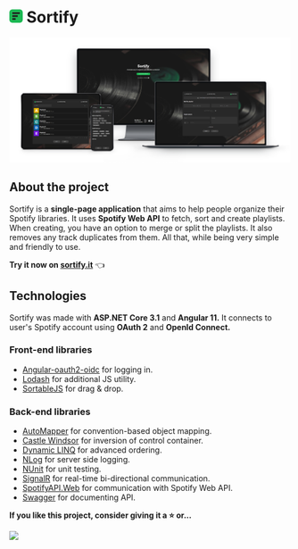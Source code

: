 # ![Mockup](logo.png) Sortify

![Mockup](mockup.png)

## About the project

Sortify is a **single-page application** that aims to help people organize their Spotify libraries.
It uses **Spotify Web API** to fetch, sort and create playlists. When creating, you have an option to merge or split the playlists.
It also removes any track duplicates from them. All that, while being very simple and friendly to use.

**Try it now on [sortify.it](https://www.sortify.it)** :point_left:

## Technologies

Sortify was made with **ASP&#46;NET Core 3.1** and **Angular 11.** It connects to user's Spotify account using **OAuth 2** and **OpenId Connect.**

### Front-end libraries

- [Angular-oauth2-oidc](https://www.npmjs.com/package/angular-oauth2-oidc/v/8.0.4) for logging in.
- [Lodash](https://www.npmjs.com/package/@types/lodash/v/4.14.168) for additional JS utility.
- [SortableJS](https://www.npmjs.com/package/ngx-sortablejs/v/3.1.4) for drag & drop.

### Back-end libraries

- [AutoMapper](https://www.nuget.org/packages/AutoMapper/10.0.0) for convention-based object mapping.
- [Castle Windsor](https://www.nuget.org/packages/Castle.Windsor/5.0.1) for inversion of control container.
- [Dynamic LINQ](https://www.nuget.org/packages/System.Linq.Dynamic.Core/1.2.5) for advanced ordering.
- [NLog](https://www.nuget.org/packages/NLog.Extensions.Logging/1.6.5) for server side logging.
- [NUnit](https://www.nuget.org/packages/NUnit/3.13.1) for unit testing.
- [SignalR](https://www.nuget.org/packages/Microsoft.AspNetCore.SignalR/1.1.0) for real-time bi-directional communication.
- [SpotifyAPI.Web](https://www.nuget.org/packages/SpotifyAPI.Web/6.0.0-beta.12) for communication with Spotify Web API.
- [Swagger](https://www.nuget.org/packages/Swashbuckle.AspNetCore/5.6.3) for documenting API.

**If you like this project, consider giving it a :star: or...**

<a href="//www.buymeacoffee.com/sortify">
  <img class="buy-me-a-coffee" src="https://img.buymeacoffee.com/button-api/?text=Buy me a coffee&emoji=&slug=sortify&button_colour=1db954&font_colour=FFFFFF&font_family=Cookie&outline_colour=FFFFFF&coffee_colour=6F4E37">
</a>
